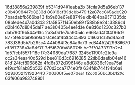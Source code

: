 16d28856a239839f
b5341d9401eaba2b
3fcda9d5a86eb137
c9b43984d7c3233d
86318ef89dcbb479
f2a87ec665ade920
7baadabfb566ba43
fb9e60e67e88749e
db484ba9571335dc
08bfede4d7a0d343
2fa5857f1450eb89
f589b8e24c3386d4
d2b1467d8045da17
ae380405a4ee1d3e
6e8d6d1230c327b0
dab790f9b544e19c
2a3c0d1e7ba905dc
e663ad4f0f4f96c9
877bfe80b998e964
04e4af4b94cc5493
c18631c13ad4a33f
783d38d5b7b295c4
44b084f3c84a6c73
ed84452429986670
df397738a9e84f37
3d5f620faf8607db
bc3f20473713b2c4
1d57fcbf5571f18c
f7c34f189da17687
3245e13901c21e9a
cc2e34eaa40d529d
bee810d3c6916385
22db0daefb04ef46
81d124fcf806862d
4fd6a372d396146e
a8d0836c19ea75af
e19ccf81ab85b523
670d3cca7174e0f9
634fdb744f94b6a8
929d032f91923443
790d08f5ae076ee1
f2c6958bc8bb129c
63f606a983748901
